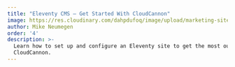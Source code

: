 ```yaml
---
title: "Eleventy CMS — Get Started With CloudCannon"
image: https://res.cloudinary.com/dahpdufoq/image/upload/marketing-site/Eleventy_and_CloudCannon_1.png
author: Mike Neumegen
order: '4'
description: >-
  Learn how to set up and configure an Eleventy site to get the most out of
  CloudCannon.
---
```

